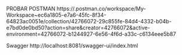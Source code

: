 PROBAR POSTMAN 
https://.postman.co/workspace/My-Workspace~ec6a1805-e7a6-45fc-8f34-64823ac0051e/collection/42766072-29c855fe-84d4-4332-b04b-e7bd0de0bd50?action=share&creator=42766072&active-environment=42766072-b1244927-6e56-4f6d-a33c-c6134eee5b87

Swagger
http://localhost:8081/swagger-ui/index.html
